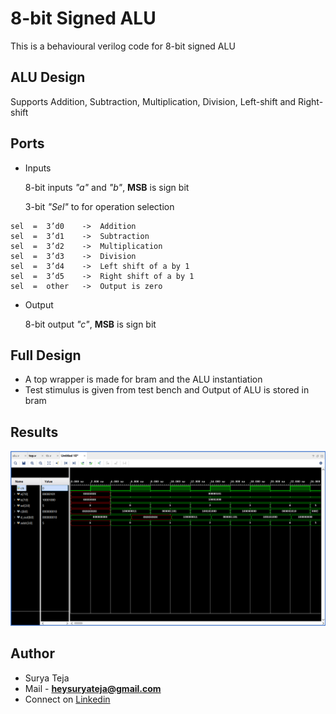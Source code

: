 # 8-bit Signed ALU

This is a behavioural verilog code for 8-bit signed ALU

## ALU Design

Supports Addition, Subtraction, Multiplication, Division, 
Left-shift and Right-shift

## Ports
* Inputs

   8-bit inputs *"a"* and *"b"*, **MSB** is sign bit

   3-bit *"Sel"* to for operation selection

```
sel  =  3’d0 	-> 	Addition
sel  =  3’d1 	-> 	Subtraction	
sel  =  3’d2 	->	Multiplication
sel  =  3’d3 	-> 	Division
sel  =  3’d4 	-> 	Left shift of a by 1
sel  =  3’d5 	-> 	Right shift of a by 1
sel  =  other 	->	Output is zero

```
* Output

   8-bit output *"c"*, **MSB** is sign bit

## Full Design

* A  top wrapper is made for bram and the ALU instantiation
* Test stimulus is given from test bench and Output of ALU is stored in bram

## Results

![](https://github.com/TheSuryaTeja/RTL-Design/blob/master/8-bit_ALU/Simulation_waveforms/ALU_Simulation.PNG?raw=true)


## Author
* Surya Teja 
* Mail - **heysuryateja@gmail.com**
* Connect on [Linkedin](https://www.linkedin.com/in/suryateja2000/)
